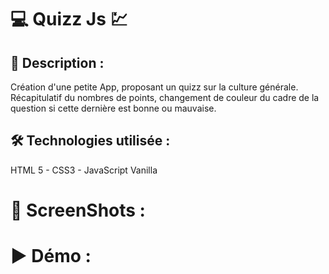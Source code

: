 # 💻 Quizz Js 💹



## 📝 Description :

Création d'une petite App, proposant un quizz sur la culture générale. Récapitulatif du nombres de points, changement de couleur du cadre de la question si cette dernière est bonne ou mauvaise.

## 🛠 Technologies utilisée : 

HTML 5 - CSS3 - JavaScript Vanilla

# 📸 ScreenShots : 




# ▶ Démo : 


